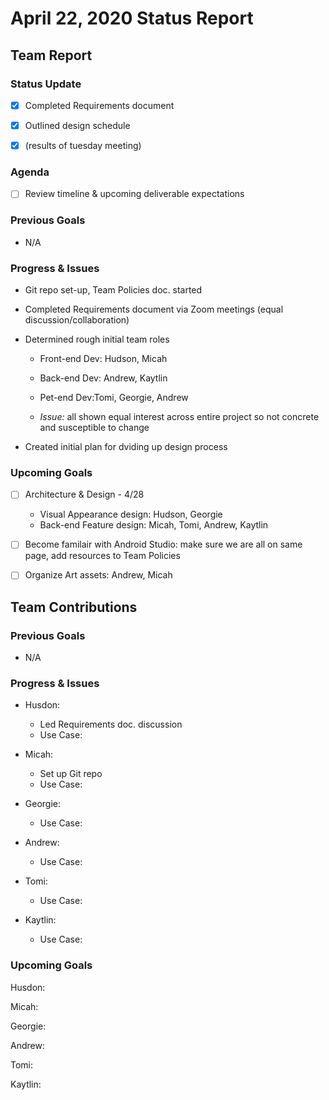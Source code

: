 <h1>April 22, 2020 Status Report</h1>

<h2>Team Report</h2>
<h3>Status Update</h3>

- [x] Completed Requirements document 

- [x] Outlined design schedule

- [x] \(results of tuesday meeting)

<h3>Agenda</h3>

- [ ] Review timeline & upcoming deliverable expectations 

<h3>Previous Goals</h3>

- N/A

<h3>Progress & Issues </h3>

- Git repo set-up, Team Policies doc. started

- Completed Requirements document via Zoom meetings (equal discussion/collaboration)

- Determined rough initial team roles

  - Front-end Dev: Hudson, Micah

  - Back-end Dev: Andrew, Kaytlin

  - Pet-end Dev:Tomi, Georgie, Andrew

  - *Issue:* all shown equal interest across entire project so not concrete and susceptible to change
  
- Created initial plan for dviding up design process

<h3>Upcoming Goals</h3>  

- [ ] Architecture & Design - 4/28

  - Visual Appearance design: Hudson, Georgie  
  - Back-end Feature design: Micah, Tomi, Andrew, Kaytlin  
  
- [ ] Become familair with Android Studio: make sure we are all on same page, add resources to Team Policies  

- [ ] Organize Art assets: Andrew, Micah


<h2>Team Contributions</h2>
<h3>Previous Goals</h3>

- N/A
<h3>Progress & Issues</h3>

- Husdon:  
  - Led Requirements doc. discussion  
  - Use Case:
  
- Micah:  
  - Set up Git repo  
  - Use Case:  
  
- Georgie:  
  - Use Case:  
  
- Andrew:  
  - Use Case:  
  
- Tomi:  
  - Use Case:  
  
- Kaytlin:  
  - Use Case:  
  
<h3>Upcoming Goals</h3>

Husdon:  


Micah:  
  

Georgie:  
  

Andrew:  
  

Tomi:  
 

Kaytlin:  
 

  
